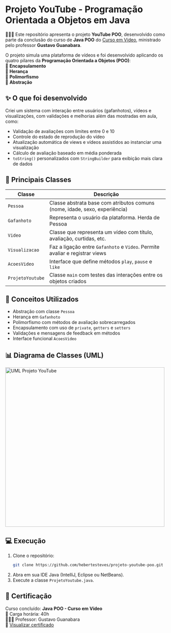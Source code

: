 # Projeto YouTube - Programação Orientada a Objetos em Java

👨🏾‍💻 Este repositório apresenta o projeto **YouTube POO**, desenvolvido como parte da conclusão do curso de **Java POO** do [Curso em Vídeo](https://www.cursoemvideo.com/curso/java-poo/), ministrado pelo professor **Gustavo Guanabara**.

O projeto simula uma plataforma de vídeos e foi desenvolvido aplicando os quatro pilares da **Programação Orientada a Objetos (POO)**:  
🔹 **Encapsulamento**  
🔹 **Herança**  
🔹 **Polimorfismo**  
🔹 **Abstração**

## ✨ O que foi desenvolvido

Criei um sistema com interação entre usuários (gafanhotos), vídeos e visualizações, com validações e melhorias além das mostradas em aula, como:

- Validação de avaliações com limites entre 0 e 10
- Controle do estado de reprodução do vídeo
- Atualização automática de views e vídeos assistidos ao instanciar uma visualização
- Cálculo de avaliação baseado em média ponderada
- `toString()` personalizados com `StringBuilder` para exibição mais clara de dados

## 📂 Principais Classes

| Classe            | Descrição                                                                 |
|-------------------|---------------------------------------------------------------------------|
| `Pessoa`          | Classe abstrata base com atributos comuns (nome, idade, sexo, experiência)|
| `Gafanhoto`       | Representa o usuário da plataforma. Herda de Pessoa                       |
| `Video`           | Classe que representa um vídeo com título, avaliação, curtidas, etc.     |
| `Visualizacao`    | Faz a ligação entre `Gafanhoto` e `Video`. Permite avaliar e registrar views |
| `AcoesVideo`      | Interface que define métodos `play`, `pause` e `like`                    |
| `ProjetoYoutube`  | Classe `main` com testes das interações entre os objetos criados         |

## 🧠 Conceitos Utilizados

- Abstração com classe `Pessoa`
- Herança em `Gafanhoto`
- Polimorfismo com métodos de avaliação sobrecarregados
- Encapsulamento com uso de `private`, `getters` e `setters`
- Validações e mensagens de feedback em métodos
- Interface funcional `AcoesVideo`

## 📊 Diagrama de Classes (UML)

<img src="https://i.imgur.com/udwJQmk.png" alt="UML Projeto YouTube" width="500"/>

## 💻 Execução

1. Clone o repositório:
   ```bash
   git clone https://github.com/hebertesteves/projeto-youtube-poo.git
   ```
2. Abra em sua IDE Java (IntelliJ, Eclipse ou NetBeans).
3. Execute a classe `ProjetoYoutube.java`.

## 📜 Certificação

Curso concluído: **Java POO - Curso em Vídeo**  
📄 Carga horária: 40h  
👨🏾‍🏫 Professor: Gustavo Guanabara  
🔗 [Visualizar certificado](https://drive.google.com/file/d/1ht_fiBFglUUXziaEtp_aAz60MaPLZB5v/view)
